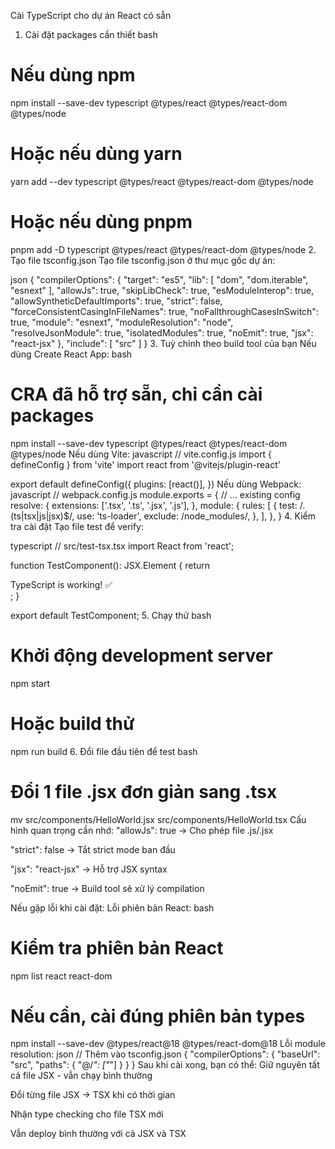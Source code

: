 Cài TypeScript cho dự án React có sẵn
1. Cài đặt packages cần thiết
bash
# Nếu dùng npm
npm install --save-dev typescript @types/react @types/react-dom @types/node

# Hoặc nếu dùng yarn
yarn add --dev typescript @types/react @types/react-dom @types/node

# Hoặc nếu dùng pnpm
pnpm add -D typescript @types/react @types/react-dom @types/node
2. Tạo file tsconfig.json
Tạo file tsconfig.json ở thư mục gốc dự án:

json
{
  "compilerOptions": {
    "target": "es5",
    "lib": [
      "dom",
      "dom.iterable",
      "esnext"
    ],
    "allowJs": true,
    "skipLibCheck": true,
    "esModuleInterop": true,
    "allowSyntheticDefaultImports": true,
    "strict": false,
    "forceConsistentCasingInFileNames": true,
    "noFallthroughCasesInSwitch": true,
    "module": "esnext",
    "moduleResolution": "node",
    "resolveJsonModule": true,
    "isolatedModules": true,
    "noEmit": true,
    "jsx": "react-jsx"
  },
  "include": [
    "src"
  ]
}
3. Tuỳ chỉnh theo build tool của bạn
Nếu dùng Create React App:
bash
# CRA đã hỗ trợ sẵn, chỉ cần cài packages
npm install --save-dev typescript @types/react @types/react-dom @types/node
Nếu dùng Vite:
javascript
// vite.config.js
import { defineConfig } from 'vite'
import react from '@vitejs/plugin-react'

export default defineConfig({
  plugins: [react()],
})
Nếu dùng Webpack:
javascript
// webpack.config.js
module.exports = {
  // ... existing config
  resolve: {
    extensions: ['.tsx', '.ts', '.jsx', '.js'],
  },
  module: {
    rules: [
      {
        test: /\.(ts|tsx|js|jsx)$/,
        use: 'ts-loader',
        exclude: /node_modules/,
      },
    ],
  },
}
4. Kiểm tra cài đặt
Tạo file test để verify:

typescript
// src/test-tsx.tsx
import React from 'react';

function TestComponent(): JSX.Element {
  return <div>TypeScript is working! ✅</div>;
}

export default TestComponent;
5. Chạy thử
bash
# Khởi động development server
npm start

# Hoặc build thử
npm run build
6. Đổi file đầu tiên để test
bash
# Đổi 1 file .jsx đơn giản sang .tsx
mv src/components/HelloWorld.jsx src/components/HelloWorld.tsx
Cấu hình quan trọng cần nhớ:
"allowJs": true → Cho phép file .js/.jsx

"strict": false → Tắt strict mode ban đầu

"jsx": "react-jsx" → Hỗ trợ JSX syntax

"noEmit": true → Build tool sẽ xử lý compilation

Nếu gặp lỗi khi cài đặt:
Lỗi phiên bản React:
bash
# Kiểm tra phiên bản React
npm list react react-dom

# Nếu cần, cài đúng phiên bản types
npm install --save-dev @types/react@18 @types/react-dom@18
Lỗi module resolution:
json
// Thêm vào tsconfig.json
{
  "compilerOptions": {
    "baseUrl": "src",
    "paths": {
      "@/*": ["*"]
    }
  }
}
Sau khi cài xong, bạn có thể:
Giữ nguyên tất cả file JSX - vẫn chạy bình thường

Đổi từng file JSX → TSX khi có thời gian

Nhận type checking cho file TSX mới

Vẫn deploy bình thường với cả JSX và TSX

